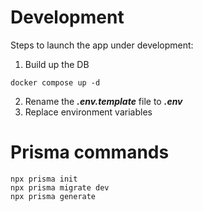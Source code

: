 # Development
Steps to launch the app under development: 

1. Build up the DB
```
docker compose up -d
```
2. Rename the ***.env.template*** file to ***.env***
3. Replace environment variables

# Prisma commands
```
npx prisma init
npx prisma migrate dev
npx prisma generate
```
